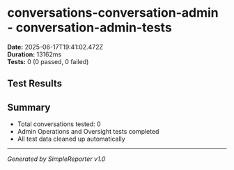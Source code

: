 # conversations-conversation-admin - conversation-admin-tests

**Date:** 2025-06-17T19:41:02.472Z  
**Duration:** 13162ms  
**Tests:** 0 (0 passed, 0 failed)

## Test Results



## Summary

- Total conversations tested: 0
- Admin Operations and Oversight tests completed
- All test data cleaned up automatically

---
*Generated by SimpleReporter v1.0*
